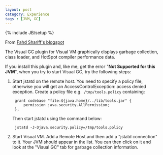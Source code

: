 ```yaml
---
layout: post
category: Experience
tags : [JVM, GC]
---
```

{% include JB/setup %}

From [Fahd Shariff's blogspot](http://fahdshariff.blogspot.com/2012/02/visual-gc-error-not-supported-for-this.html)


The Visual GC plugin for Visual VM graphically displays garbage collection, class loader, and HotSpot compiler performance data.

If you install this plugin and, like me, get the error "**Not Supported for this JVM**", when you try to start Visual GC, try the following steps:

1. Start jstatd on the remote host. You need to specify a policy file, otherwise you will get an AccessControlException: access denied exception. Create a policy file e.g.` /tmp/tools.policy` containing:


		grant codebase "file:${java.home}/../lib/tools.jar" {
   			permission java.security.AllPermission;
		};

	Then start jstatd using the command below:

		jstatd -J-Djava.security.policy=/tmp/tools.policy

2. Start Visual VM. Add a Remote Host and then add a "jstatd connection" to it. Your JVM should appear in the list. You can then click on it and look at the "Visual GC" tab for garbage collection information.